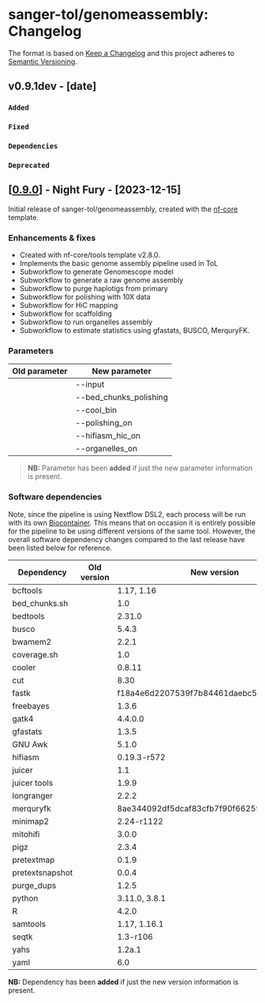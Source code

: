 # sanger-tol/genomeassembly: Changelog

The format is based on [Keep a Changelog](https://keepachangelog.com/en/1.0.0/)
and this project adheres to [Semantic Versioning](https://semver.org/spec/v2.0.0.html).

## v0.9.1dev - [date]

### `Added`

### `Fixed`

### `Dependencies`

### `Deprecated`

## [[0.9.0](https://github.com/sanger-tol/genomeassembly/releases/tag/0.9.0)] - Night Fury - [2023-12-15]

Initial release of sanger-tol/genomeassembly, created with the [nf-core](https://nf-co.re/) template.

### Enhancements & fixes

- Created with nf-core/tools template v2.8.0.
- Implements the basic genome assembly pipeline used in ToL
- Subworkflow to generate Genomescope model
- Subworkflow to generate a raw genome assembly
- Subworkflow to purge haplotigs from primary
- Subworkflow for polishing with 10X data
- Subworkflow for HiC mapping
- Subworkflow for scaffolding
- Subworkflow to run organelles assembly
- Subworkflow to estimate statistics using gfastats, BUSCO, MerquryFK.

### Parameters

| Old parameter | New parameter          |
| ------------- | ---------------------- |
|               | --input                |
|               | --bed_chunks_polishing |
|               | --cool_bin             |
|               | --polishing_on         |
|               | --hifiasm_hic_on       |
|               | --organelles_on        |

> **NB:** Parameter has been **added** if just the new parameter information is present.

### Software dependencies

Note, since the pipeline is using Nextflow DSL2, each process will be run with its own [Biocontainer](https://biocontainers.pro/#/registry). This means that on occasion it is entirely possible for the pipeline to be using different versions of the same tool. However, the overall software dependency changes compared to the last release have been listed below for reference.

| Dependency      | Old version | New version                              |
| --------------- | ----------- | ---------------------------------------- |
| bcftools        |             | 1.17, 1.16                               |
| bed_chunks.sh   |             | 1.0                                      |
| bedtools        |             | 2.31.0                                   |
| busco           |             | 5.4.3                                    |
| bwamem2         |             | 2.2.1                                    |
| coverage.sh     |             | 1.0                                      |
| cooler          |             | 0.8.11                                   |
| cut             |             | 8.30                                     |
| fastk           |             | f18a4e6d2207539f7b84461daebc54530a9559b0 |
| freebayes       |             | 1.3.6                                    |
| gatk4           |             | 4.4.0.0                                  |
| gfastats        |             | 1.3.5                                    |
| GNU Awk         |             | 5.1.0                                    |
| hifiasm         |             | 0.19.3-r572                              |
| juicer          |             | 1.1                                      |
| juicer tools    |             | 1.9.9                                    |
| longranger      |             | 2.2.2                                    |
| merquryfk       |             | 8ae344092df5dcaf83cfb7f90f662597a9b1fc61 |
| minimap2        |             | 2.24-r1122                               |
| mitohifi        |             | 3.0.0                                    |
| pigz            |             | 2.3.4                                    |
| pretextmap      |             | 0.1.9                                    |
| pretextsnapshot |             | 0.0.4                                    |
| purge_dups      |             | 1.2.5                                    |
| python          |             | 3.11.0, 3.8.1                            |
| R               |             | 4.2.0                                    |
| samtools        |             | 1.17, 1.16.1                             |
| seqtk           |             | 1.3-r106                                 |
| yahs            |             | 1.2a.1                                   |
| yaml            |             | 6.0                                      |

**NB:** Dependency has been **added** if just the new version information is present.
